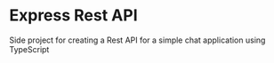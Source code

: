 # Express Rest API

Side project for creating a Rest API for a simple chat application using TypeScript
